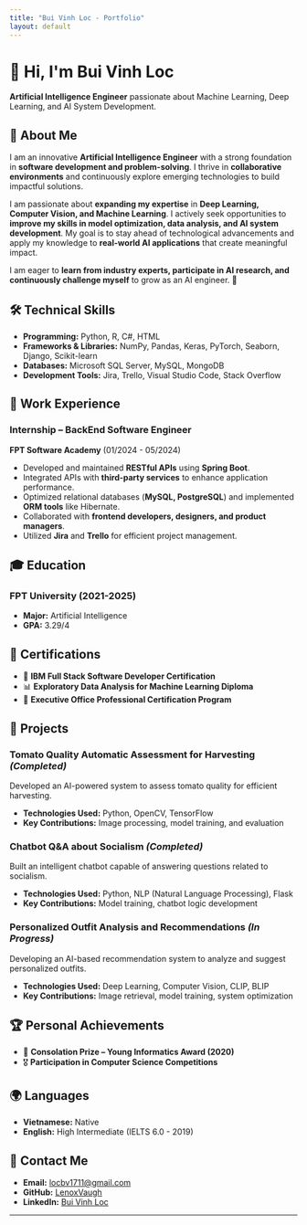 ```yaml
---
title: "Bui Vinh Loc - Portfolio"
layout: default
---
```


# 👋 Hi, I'm Bui Vinh Loc  
**Artificial Intelligence Engineer** passionate about Machine Learning, Deep Learning, and AI System Development.

## 📌 About Me
I am an innovative **Artificial Intelligence Engineer** with a strong foundation in **software development and problem-solving**. I thrive in **collaborative environments** and continuously explore emerging technologies to build impactful solutions.

I am passionate about **expanding my expertise** in **Deep Learning, Computer Vision, and Machine Learning**. I actively seek opportunities to **improve my skills in model optimization, data analysis, and AI system development**. My goal is to stay ahead of technological advancements and apply my knowledge to **real-world AI applications** that create meaningful impact.

I am eager to **learn from industry experts, participate in AI research, and continuously challenge myself** to grow as an AI engineer. 🚀

## 🛠 Technical Skills
- **Programming:** Python, R, C#, HTML  
- **Frameworks & Libraries:** NumPy, Pandas, Keras, PyTorch, Seaborn, Django, Scikit-learn  
- **Databases:** Microsoft SQL Server, MySQL, MongoDB  
- **Development Tools:** Jira, Trello, Visual Studio Code, Stack Overflow  

## 💼 Work Experience
### **Internship – BackEnd Software Engineer**  
**FPT Software Academy** (01/2024 - 05/2024)  
- Developed and maintained **RESTful APIs** using **Spring Boot**.  
- Integrated APIs with **third-party services** to enhance application performance.  
- Optimized relational databases (**MySQL, PostgreSQL**) and implemented **ORM tools** like Hibernate.  
- Collaborated with **frontend developers, designers, and product managers**.  
- Utilized **Jira** and **Trello** for efficient project management.  

## 🎓 Education
### **FPT University (2021-2025)**  
- **Major:** Artificial Intelligence  
- **GPA:** 3.29/4  

## 📜 Certifications
- 🏅 **IBM Full Stack Software Developer Certification**  
- 📊 **Exploratory Data Analysis for Machine Learning Diploma**  
- 💼 **Executive Office Professional Certification Program**  

## 🚀 Projects
### **Tomato Quality Automatic Assessment for Harvesting** *(Completed)*
Developed an AI-powered system to assess tomato quality for efficient harvesting.  
- **Technologies Used:** Python, OpenCV, TensorFlow  
- **Key Contributions:** Image processing, model training, and evaluation  

### **Chatbot Q&A about Socialism** *(Completed)*
Built an intelligent chatbot capable of answering questions related to socialism.  
- **Technologies Used:** Python, NLP (Natural Language Processing), Flask  
- **Key Contributions:** Model training, chatbot logic development  

### **Personalized Outfit Analysis and Recommendations** *(In Progress)*
Developing an AI-based recommendation system to analyze and suggest personalized outfits.  
- **Technologies Used:** Deep Learning, Computer Vision, CLIP, BLIP  
- **Key Contributions:** Image retrieval, model training, system optimization  

## 🏆 Personal Achievements
- 🥉 **Consolation Prize – Young Informatics Award (2020)**  
- 🎖 **Participation in Computer Science Competitions**  

## 🌍 Languages
- **Vietnamese:** Native  
- **English:** High Intermediate (IELTS 6.0 - 2019)  

## 📩 Contact Me
- **Email:** [locbv1711@gmail.com](mailto:locbv1711@gmail.com)  
- **GitHub:** [LenoxVaugh](https://github.com/LenoxVaugh)  
- **LinkedIn:** [Bui Vinh Loc](https://www.linkedin.com/in/l%E1%BB%99c-b%C3%B9i-48910a317/)  

---
